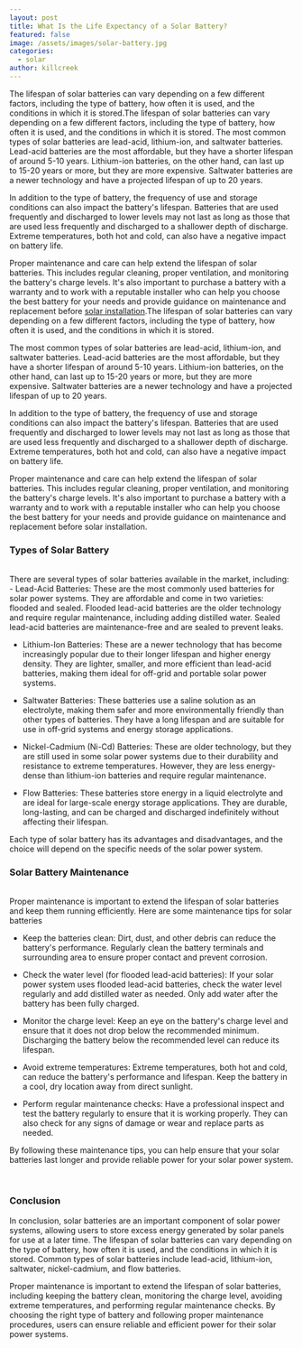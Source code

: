 ```yaml
---
layout: post
title: What Is the Life Expectancy of a Solar Battery?
featured: false
image: /assets/images/solar-battery.jpg
categories:
  - solar
author: killcreek
---
```


The lifespan of solar batteries can vary depending on a few different factors, including the type of battery, how often it is used, and the conditions in which it is stored.The lifespan of solar batteries can vary depending on a few different factors, including the type of battery, how often it is used, and the conditions in which it is stored.
The most common types of solar batteries are lead-acid, lithium-ion, and saltwater batteries. Lead-acid batteries are the most affordable, but they have a shorter lifespan of around 5-10 years. Lithium-ion batteries, on the other hand, can last up to 15-20 years or more, but they are more expensive. Saltwater batteries are a newer technology and have a projected lifespan of up to 20 years.

In addition to the type of battery, the frequency of use and storage conditions can also impact the battery's lifespan. Batteries that are used frequently and discharged to lower levels may not last as long as those that are used less frequently and discharged to a shallower depth of discharge. Extreme temperatures, both hot and cold, can also have a negative impact on battery life.

Proper maintenance and care can help extend the lifespan of solar batteries. This includes regular cleaning, proper ventilation, and monitoring the battery's charge levels. It's also important to purchase a battery with a warranty and to work with a reputable installer who can help you choose the best battery for your needs and provide guidance on maintenance and replacement before [solar installation](/thing-you-need-to-know-solar-installation/).The lifespan of solar batteries can vary depending on a few different factors, including the type of battery, how often it is used, and the conditions in which it is stored.

The most common types of solar batteries are lead-acid, lithium-ion, and saltwater batteries. Lead-acid batteries are the most affordable, but they have a shorter lifespan of around 5-10 years. Lithium-ion batteries, on the other hand, can last up to 15-20 years or more, but they are more expensive. Saltwater batteries are a newer technology and have a projected lifespan of up to 20 years.

In addition to the type of battery, the frequency of use and storage conditions can also impact the battery's lifespan. Batteries that are used frequently and discharged to lower levels may not last as long as those that are used less frequently and discharged to a shallower depth of discharge. Extreme temperatures, both hot and cold, can also have a negative impact on battery life.

Proper maintenance and care can help extend the lifespan of solar batteries. This includes regular cleaning, proper ventilation, and monitoring the battery's charge levels. It's also important to purchase a battery with a warranty and to work with a reputable installer who can help you choose the best battery for your needs and provide guidance on maintenance and replacement before solar installation.
<br>

### Types of Solar Battery

<br>
There are several types of solar batteries available in the market, including:
<br>
- Lead-Acid Batteries: These are the most commonly used batteries for solar power systems. They are affordable and come in two varieties: flooded and sealed. Flooded lead-acid batteries are the older technology and require regular maintenance, including adding distilled water. Sealed lead-acid batteries are maintenance-free and are sealed to prevent leaks.

- Lithium-Ion Batteries: These are a newer technology that has become increasingly popular due to their longer lifespan and higher energy density. They are lighter, smaller, and more efficient than lead-acid batteries, making them ideal for off-grid and portable solar power systems.

- Saltwater Batteries: These batteries use a saline solution as an electrolyte, making them safer and more environmentally friendly than other types of batteries. They have a long lifespan and are suitable for use in off-grid systems and energy storage applications.

- Nickel-Cadmium (Ni-Cd) Batteries: These are older technology, but they are still used in some solar power systems due to their durability and resistance to extreme temperatures. However, they are less energy-dense than lithium-ion batteries and require regular maintenance.

- Flow Batteries: These batteries store energy in a liquid electrolyte and are ideal for large-scale energy storage applications. They are durable, long-lasting, and can be charged and discharged indefinitely without affecting their lifespan.

Each type of solar battery has its advantages and disadvantages, and the choice will depend on the specific needs of the solar power system.

### Solar Battery Maintenance

<br>
Proper maintenance is important to extend the lifespan of solar batteries and keep them running efficiently. Here are some maintenance tips for solar batteries

- Keep the batteries clean: Dirt, dust, and other debris can reduce the battery's performance. Regularly clean the battery terminals and surrounding area to ensure proper contact and prevent corrosion.

- Check the water level (for flooded lead-acid batteries): If your solar power system uses flooded lead-acid batteries, check the water level regularly and add distilled water as needed. Only add water after the battery has been fully charged.

- Monitor the charge level: Keep an eye on the battery's charge level and ensure that it does not drop below the recommended minimum. Discharging the battery below the recommended level can reduce its lifespan.

- Avoid extreme temperatures: Extreme temperatures, both hot and cold, can reduce the battery's performance and lifespan. Keep the battery in a cool, dry location away from direct sunlight.

- Perform regular maintenance checks: Have a professional inspect and test the battery regularly to ensure that it is working properly. They can also check for any signs of damage or wear and replace parts as needed.

By following these maintenance tips, you can help ensure that your solar batteries last longer and provide reliable power for your solar power system.

<br>

### Conclusion

In conclusion, solar batteries are an important component of solar power systems, allowing users to store excess energy generated by solar panels for use at a later time. The lifespan of solar batteries can vary depending on the type of battery, how often it is used, and the conditions in which it is stored. Common types of solar batteries include lead-acid, lithium-ion, saltwater, nickel-cadmium, and flow batteries.

Proper maintenance is important to extend the lifespan of solar batteries, including keeping the battery clean, monitoring the charge level, avoiding extreme temperatures, and performing regular maintenance checks. By choosing the right type of battery and following proper maintenance procedures, users can ensure reliable and efficient power for their solar power systems.
